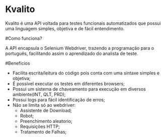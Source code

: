 # Kvalito

Kvalito é uma API voltada para testes funcionais automatizados que possui uma linguagem simples, objetiva e de fácil entendimento.

#Como funciona?

A API encapsula o Selenium Webdriver, trazendo a programação para o português, facilitando assim o aprendizado do analista de teste.

#Benefícios

  - Facilita escrita/leitura do código pois conta com uma sintaxe simples e objetiva;
  - É possível executar os testes em diferentes browsers;
  - Possui um sistema de chaveamento para execução em diversos ambiente(INT, QLT, PRD);
  - Possui logs para fácil identificação de erros;
  - Não se limita só ao webdriver:
      - Assistente de Download;
      - Robot;
      - Preenchimento aleatorio;
      - Requisições HTTP;
      - Tratamento de Falhas;
